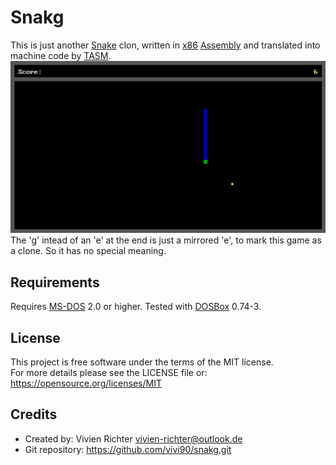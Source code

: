 # Snakg
This is just another [Snake](https://en.wikipedia.org/wiki/Snake_(video_game_genre)) clon,
written in [x86](https://en.wikipedia.org/wiki/X86) [Assembly](https://en.wikipedia.org/wiki/Assembly_language)
and translated into machine code by [TASM](https://en.wikipedia.org/wiki/Turbo_Assembler).
_![Screenshot](screenshot.png)_
The 'g' intead of an 'e' at the end is just a mirrored 'e', to mark this game as a clone.
So it has no special meaning.

## Requirements
Requires [MS-DOS](https://en.wikipedia.org/wiki/MS-DOS) 2.0 or higher.
Tested with [DOSBox](https://www.dosbox.com) 0.74-3.

## License
This project is free software under the terms of the MIT license.  
For more details please see the LICENSE file or: https://opensource.org/licenses/MIT

## Credits
 * Created by: Vivien Richter <vivien-richter@outlook.de>
 * Git repository: https://github.com/vivi90/snakg.git
